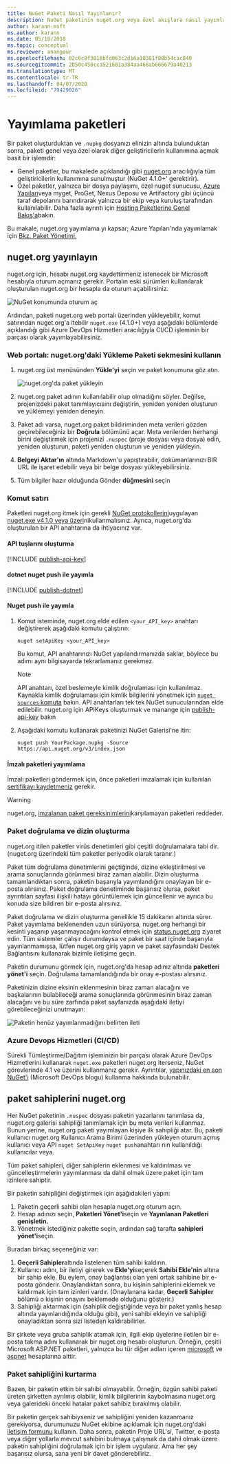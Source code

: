 ```yaml
---
title: NuGet Paketi Nasıl Yayınlanır?
description: NuGet paketinin nuget.org veya özel akışlara nasıl yayımlanacağına ve nuget.org paket sahipliğinin nasıl yönetileceklerine ilişkin ayrıntılı yönergeler.
author: karann-msft
ms.author: karann
ms.date: 05/18/2018
ms.topic: conceptual
ms.reviewer: anangaur
ms.openlocfilehash: 02c6c8f3018bfd063c2d16a10381f88b54cac840
ms.sourcegitcommit: 2b50c450cca521681a384aa466ab666679a40213
ms.translationtype: MT
ms.contentlocale: tr-TR
ms.lasthandoff: 04/07/2020
ms.locfileid: "79429026"
---
```

# <a name="publishing-packages"></a>Yayımlama paketleri

Bir paket oluşturduktan ve `.nupkg` dosyanızı elinizin altında bulunduktan sonra, paketi genel veya özel olarak diğer geliştiricilerin kullanımına açmak basit bir işlemdir:

- Genel paketler, bu makalede açıklandığı gibi [nuget.org](https://www.nuget.org/packages/manage/upload) aracılığıyla tüm geliştiricilerin kullanımına sunulmuştur (NuGet 4.1.0+' gerektirir).
- Özel paketler, yalnızca bir dosya paylaşımı, özel nuget sunucusu, [Azure Yapıları](https://www.visualstudio.com/docs/package/nuget/publish)veya myget, ProGet, Nexus Deposu ve Artifactory gibi üçüncü taraf depolarını barındırarak yalnızca bir ekip veya kuruluş tarafından kullanılabilir. Daha fazla ayrıntı için [Hosting Paketlerine Genel Bakış'a](../hosting-packages/overview.md)bakın.

Bu makale, nuget.org yayımlama yı kapsar; Azure Yapıları'nda yayımlamak için [Bkz. Paket Yönetimi.](https://www.visualstudio.com/docs/package/nuget/publish)

## <a name="publish-to-nugetorg"></a>nuget.org yayınlayın

nuget.org için, hesabı nuget.org kaydettirmeniz istenecek bir Microsoft hesabıyla oturum açmanız gerekir. Portalın eski sürümleri kullanılarak oluşturulan nuget.org bir hesapla da oturum açabilirsiniz.

![NuGet konumunda oturum aç](media/publish_NuGetSignIn.png)

Ardından, paketi nuget.org web portalı üzerinden yükleyebilir, komut satırından nuget.org'a itebilir `nuget.exe` (4.1.0+) veya aşağıdaki bölümlerde açıklandığı gibi Azure DevOps Hizmetleri aracılığıyla CI/CD işleminin bir parçası olarak yayımlayabilirsiniz.

### <a name="web-portal-use-the-upload-package-tab-on-nugetorg"></a>Web portalı: nuget.org'daki Yükleme Paketi sekmesini kullanın

1. nuget.org üst menüsünden **Yükle'yi** seçin ve paket konumuna göz atın.

    ![nuget.org'da paket yükleyin](media/publish_UploadYourPackage.PNG)

1. nuget.org paket adının kullanılabilir olup olmadığını söyler. Değilse, projenizdeki paket tanımlayıcısını değiştirin, yeniden yeniden oluşturun ve yüklemeyi yeniden deneyin.

1. Paket adı varsa, nuget.org paket bildiriminden meta verileri gözden geçirebileceğiniz bir **Doğrula** bölümünü açar. Meta verilerden herhangi birini değiştirmek için projenizi `.nuspec` (proje dosyası veya dosya) edin, yeniden oluşturun, paketi yeniden oluşturun ve yeniden yükleyin.

1. **Belgeyi Aktar'ın** altında Markdown'u yapıştırabilir, dokümanlarınızı BIR URL ile işaret edebilir veya bir belge dosyası yükleyebilirsiniz.

1. Tüm bilgiler hazır olduğunda Gönder **düğmesini** seçin

### <a name="command-line"></a>Komut satırı

Paketleri nuget.org itmek için gerekli [NuGet protokollerini](../api/nuget-protocols.md)uygulayan [nuget.exe v4.1.0 veya üzeri](https://www.nuget.org/downloads)nikullanmalısınız. Ayrıca, nuget.org'da oluşturulan bir API anahtarına da ihtiyacınız var.

#### <a name="create-api-keys"></a>API tuşlarını oluşturma

[!INCLUDE [publish-api-key](../quickstart/includes/publish-api-key.md)]

#### <a name="publish-with-dotnet-nuget-push"></a>dotnet nuget push ile yayımla

[!INCLUDE [publish-dotnet](../quickstart/includes/publish-dotnet.md)]

#### <a name="publish-with-nuget-push"></a>Nuget push ile yayımla

1. Komut isteminde, nuget.org elde edilen `<your_API_key>` anahtarı değiştirerek aşağıdaki komutu çalıştırın:

    ```cli
    nuget setApiKey <your_API_key>
    ```

    Bu komut, API anahtarınızı NuGet yapılandırmanızda saklar, böylece bu adımı aynı bilgisayarda tekrarlamanız gerekmez.

    > [!NOTE]
    > API anahtarı, özel beslemeyle kimlik doğrulaması için kullanılmaz. Kaynakla kimlik doğrulaması için kimlik bilgilerini yönetmek için [ `nuget sources` komuta](../reference/cli-reference/cli-ref-sources.md) bakın.
    > API anahtarları tek tek NuGet sunucularından elde edilebilir. nuget.org için APIKeys oluşturmak ve manange için [publish-api-key](../quickstart/includes/publish-api-key.md) bakın

1. Aşağıdaki komutu kullanarak paketinizi NuGet Galerisi'ne itin:

    ```cli
    nuget push YourPackage.nupkg -Source https://api.nuget.org/v3/index.json
    ```

#### <a name="publish-signed-packages"></a>İmzalı paketleri yayımlama

İmzalı paketleri göndermek için, önce paketleri imzalamak için kullanılan [sertifikayı kaydetmeniz](../create-packages/Sign-a-Package.md#register-the-certificate-on-nugetorg) gerekir. 

> [!Warning]
> nuget.org, [imzalanan paket gereksinimlerini](../reference/Signed-Packages-Reference.md#signature-requirements-on-nugetorg)karşılamayan paketleri reddeder.

### <a name="package-validation-and-indexing"></a>Paket doğrulama ve dizin oluşturma

nuget.org itilen paketler virüs denetimleri gibi çeşitli doğrulamalara tabi dir. (nuget.org üzerindeki tüm paketler periyodik olarak taranır.)

Paket tüm doğrulama denetimlerini geçtiğinde, dizine ekleştirilmesi ve arama sonuçlarında görünmesi biraz zaman alabilir. Dizin oluşturma tamamlandıktan sonra, paketin başarıyla yayımlandığını onaylayan bir e-posta alırsınız. Paket doğrulama denetiminde başarısız olursa, paket ayrıntıları sayfası ilişkili hatayı görüntülemek için güncellenir ve ayrıca bu konuda size bildiren bir e-posta alırsınız.

Paket doğrulama ve dizin oluşturma genellikle 15 dakikanın altında sürer. Paket yayımlama beklenenden uzun sürüyorsa, nuget.org herhangi bir kesinti yaşanıp yaşanmayacağını kontrol etmek için [status.nuget.org](https://status.nuget.org/) ziyaret edin. Tüm sistemler çalışır durumdaysa ve paket bir saat içinde başarıyla yayınlanmamışsa, lütfen nuget.org giriş yapın ve paket sayfasındaki Destek Bağlantısını kullanarak bizimle iletişime geçin.

Paketin durumunu görmek için, nuget.org'da hesap adınız altında **paketleri yönet'i** seçin. Doğrulama tamamlandığında bir onay e-postası alırsınız.

Paketinizin dizine eksinin eklenmesinin biraz zaman alacağını ve başkalarının bulabileceği arama sonuçlarında görünmesinin biraz zaman alacağını ve bu süre zarfında paket sayfanızda aşağıdaki iletiyi görebileceğinizi unutmayın:

![Paketin henüz yayımlanmadığını belirten ileti](media/publish_NotYetIndexed.png)

### <a name="azure-devops-services-cicd"></a>Azure Devops Hizmetleri (CI/CD)

Sürekli Tümleştirme/Dağıtım işleminizin bir parçası olarak Azure DevOps Hizmetlerini kullanarak `nuget.exe` paketleri nuget.org iterseniz, NuGet görevlerinde 4.1 ve üzerini kullanmanız gerekir. Ayrıntılar, [yapınızdaki en son NuGet'i](https://blogs.msdn.microsoft.com/devops/2017/09/29/using-the-latest-nuget-in-your-build/) (Microsoft DevOps blogu) kullanma hakkında bulunabilir.

## <a name="managing-package-owners-on-nugetorg"></a>paket sahiplerini nuget.org

Her NuGet paketinin `.nuspec` dosyası paketin yazarlarını tanımlasa da, nuget.org galerisi sahipliği tanımlamak için bu meta verileri kullanmaz. Bunun yerine, nuget.org paketi yayımlayan kişiye ilk sahipliği atar. Bu, paketi kullanıcı nuget.org Kullanıcı Arama Birimi üzerinden yükleyen oturum açmış kullanıcı veya API `nuget SetApiKey` `nuget push`anahtarı nın kullanıldığı kullanıcılar veya.

Tüm paket sahipleri, diğer sahiplerin eklenmesi ve kaldırılması ve güncelleştirmelerin yayımlanması da dahil olmak üzere paket için tam izinlere sahiptir.

Bir paketin sahipliğini değiştirmek için aşağıdakileri yapın:

1. Paketin geçerli sahibi olan hesapla nuget.org oturum açın.
1. Hesap adınızı seçin, **Paketleri Yönet'i**seçin ve **Yayınlanan Paketleri genişletin.**
1. Yönetmek istediğiniz pakette seçin, ardından sağ tarafta **sahipleri yönet'i**seçin.

Buradan birkaç seçeneğiniz var:

1. **Geçerli Sahipler**altında listelenen tüm sahibi kaldırın.
1. Kullanıcı adını, bir iletiyi girerek ve **Ekle'yi**seçerek **Sahibi Ekle'nin** altına bir sahip ekle. Bu eylem, onay bağlantısı olan yeni ortak sahibine bir e-posta gönderir. Onaylandıktan sonra, bu kişinin sahiplerini eklemek ve kaldırmak için tam izinleri vardır. (Onaylanana kadar, **Geçerli Sahipler** bölümü o kişinin onayını beklemede olduğunu gösterir.)
1. Sahipliği aktarmak için (sahiplik değiştiğinde veya bir paket yanlış hesap altında yayınlandığında olduğu gibi), yeni sahibi ekleyin ve sahipliği onayladıktan sonra sizi listeden kaldırabilirler.

Bir şirkete veya gruba sahiplik atamak için, ilgili ekip üyelerine iletilen bir e-posta takma adını kullanarak bir nuget.org hesabı oluşturun. Örneğin, çeşitli Microsoft ASP.NET paketleri, yalnızca bu tür diğer adları içeren [microsoft](https://nuget.org/profiles/microsoft) ve [aspnet](https://nuget.org/profiles/aspnet) hesaplarına aittir.

### <a name="recovering-package-ownership"></a>Paket sahipliğini kurtarma

Bazen, bir paketin etkin bir sahibi olmayabilir. Örneğin, özgün sahibi paketi üreten şirketten ayrılmış olabilir, kimlik bilgilerinin kaybolmasına nuget.org veya galerideki önceki hatalar paket sahibiz bırakılmış olabilir.

Bir paketin gerçek sahibiyseniz ve sahipliğini yeniden kazanmanız gerekiyorsa, durumunuzu NuGet ekibine açıklamak için nuget.org'daki [iletişim formunu](https://www.nuget.org/policies/Contact) kullanın. Daha sonra, paketin Proje URL'si, Twitter, e-posta veya diğer yollarla mevcut sahibini bulmaya çalışmak da dahil olmak üzere paketin sahipliğini doğrulamak için bir işlem uygularız. Ama her şey başarısız olursa, sana yeni bir davet gönderebiliriz.
